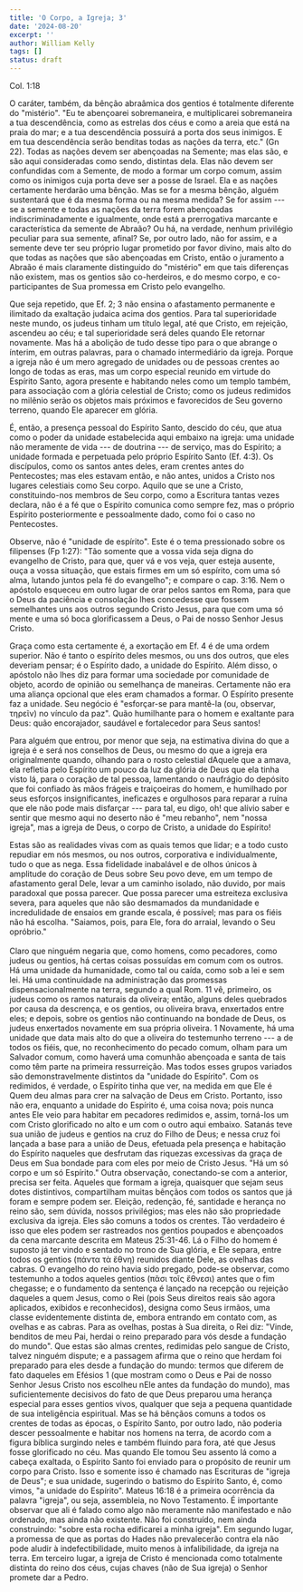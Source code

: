 ```yaml
---
title: 'O Corpo, a Igreja; 3'
date: '2024-08-20'
excerpt: ''
author: William Kelly
tags: []
status: draft
---
```

Col. 1:18

O caráter, também, da bênção abraâmica dos gentios é totalmente
diferente do \"mistério\". \"Eu te abençoarei sobremaneira, e
multiplicarei sobremaneira a tua descendência, como as estrelas dos céus
e como a areia que está na praia do mar; e a tua descendência possuirá a
porta dos seus inimigos. E em tua descendência serão benditas todas as
nações da terra, etc.\" (Gn 22). Todas as nações devem ser abençoadas na
Semente; mas elas são, e são aqui consideradas como sendo, distintas
dela. Elas não devem ser confundidas com a Semente, de modo a formar um
corpo comum, assim como os inimigos cuja porta deve ser a posse de
Israel. Ela e as nações certamente herdarão uma bênção. Mas se for a
mesma bênção, alguém sustentará que é da mesma forma ou na mesma medida?
Se for assim --- se a semente e todas as nações da terra forem
abençoadas indiscriminadamente e igualmente, onde está a prerrogativa
marcante e característica da semente de Abraão? Ou há, na verdade,
nenhum privilégio peculiar para sua semente, afinal? Se, por outro lado,
não for assim, e a semente deve ter seu próprio lugar prometido por
favor divino, mais alto do que todas as nações que são abençoadas em
Cristo, então o juramento a Abraão é mais claramente distinguido do
\"mistério\" em que tais diferenças não existem, mas os gentios são
co-herdeiros, e do mesmo corpo, e co-participantes de Sua promessa em
Cristo pelo evangelho.

Que seja repetido, que Ef. 2; 3 não ensina o afastamento permanente e
ilimitado da exaltação judaica acima dos gentios. Para tal superioridade
neste mundo, os judeus tinham um título legal, até que Cristo, em
rejeição, ascendeu ao céu; e tal superioridade será deles quando Ele
retornar novamente. Mas há a abolição de tudo desse tipo para o que
abrange o ínterim, em outras palavras, para o chamado intermediário da
igreja. Porque a igreja não é um mero agregado de unidades ou de pessoas
crentes ao longo de todas as eras, mas um corpo especial reunido em
virtude do Espírito Santo, agora presente e habitando neles como um
templo também, para associação com a glória celestial de Cristo; como os
judeus redimidos no milênio serão os objetos mais próximos e favorecidos
de Seu governo terreno, quando Ele aparecer em glória.

É, então, a presença pessoal do Espírito Santo, descido do céu, que atua
como o poder da unidade estabelecida aqui embaixo na igreja: uma unidade
não meramente de vida --- de doutrina --- de serviço, mas do Espírito; a
unidade formada e perpetuada pelo próprio Espírito Santo (Ef. 4:3). Os
discípulos, como os santos antes deles, eram crentes antes do
Pentecostes; mas eles estavam então, e não antes, unidos a Cristo nos
lugares celestiais como Seu corpo. Aquilo que se une a Cristo,
constituindo-nos membros de Seu corpo, como a Escritura tantas vezes
declara, não é a fé que o Espírito comunica como sempre fez, mas o
próprio Espírito posteriormente e pessoalmente dado, como foi o caso no
Pentecostes.

Observe, não é \"unidade de espírito\". Este é o tema pressionado sobre
os filipenses (Fp 1:27): \"Tão somente que a vossa vida seja digna do
evangelho de Cristo, para que, quer vá e vos veja, quer esteja ausente,
ouça a vossa situação, que estais firmes em um só espírito, com uma só
alma, lutando juntos pela fé do evangelho\"; e compare o cap. 3:16. Nem
o apóstolo esqueceu em outro lugar de orar pelos santos em Roma, para
que o Deus da paciência e consolação lhes concedesse que fossem
semelhantes uns aos outros segundo Cristo Jesus, para que com uma só
mente e uma só boca glorificassem a Deus, o Pai de nosso Senhor Jesus
Cristo.

Graça como esta certamente é, a exortação em Ef. 4 é de uma ordem
superior. Não é tanto o espírito deles mesmos, ou uns dos outros, que
eles deveriam pensar; é o Espírito dado, a unidade do Espírito. Além
disso, o apóstolo não lhes diz para formar uma sociedade por comunidade
de objeto, acordo de opinião ou semelhança de maneiras. Certamente não
era uma aliança opcional que eles eram chamados a formar. O Espírito
presente faz a unidade. Seu negócio é \"esforçar-se para mantê-la (ou,
observar, τηρεῖν) no vínculo da paz\". Quão humilhante para o homem e
exaltante para Deus: quão encorajador, saudável e fortalecedor para Seus
santos!

Para alguém que entrou, por menor que seja, na estimativa divina do que
a igreja é e será nos conselhos de Deus, ou mesmo do que a igreja era
originalmente quando, olhando para o rosto celestial dAquele que a
amava, ela refletia pelo Espírito um pouco da luz da glória de Deus que
ela tinha visto lá, para o coração de tal pessoa, lamentando o naufrágio
do depósito que foi confiado às mãos frágeis e traiçoeiras do homem, e
humilhado por seus esforços insignificantes, ineficazes e orgulhosos
para reparar a ruína que ele não pode mais disfarçar --- para tal, eu
digo, oh! que alívio saber e sentir que mesmo aqui no deserto não é
\"meu rebanho\", nem \"nossa igreja\", mas a igreja de Deus, o corpo de
Cristo, a unidade do Espírito!

Estas são as realidades vivas com as quais temos que lidar; e a todo
custo repudiar em nós mesmos, ou nos outros, corporativa e
individualmente, tudo o que as nega. Essa fidelidade inabalável e de
olhos únicos à amplitude do coração de Deus sobre Seu povo deve, em um
tempo de afastamento geral Dele, levar a um caminho isolado, não duvido,
por mais paradoxal que possa parecer. Que possa parecer uma estreiteza
exclusiva severa, para aqueles que não são desmamados da mundanidade e
incredulidade de ensaios em grande escala, é possível; mas para os fiéis
não há escolha. \"Saiamos, pois, para Ele, fora do arraial, levando o
Seu opróbrio.\"\
\
Claro que ninguém negaria que, como homens, como pecadores, como judeus
ou gentios, há certas coisas possuídas em comum com os outros. Há uma
unidade da humanidade, como tal ou caída, como sob a lei e sem lei. Há
uma continuidade na administração das promessas dispensacionalmente na
terra, segundo a qual Rom. 11 vê, primeiro, os judeus como os ramos
naturais da oliveira; então, alguns deles quebrados por causa da
descrença, e os gentios, ou oliveira brava, enxertados entre eles; e
depois, sobre os gentios não continuando na bondade de Deus, os judeus
enxertados novamente em sua própria oliveira. 1 Novamente, há uma
unidade que data mais alto do que a oliveira do testemunho terreno --- a
de todos os fiéis, que, no reconhecimento do pecado comum, olham para um
Salvador comum, como haverá uma comunhão abençoada e santa de tais como
têm parte na primeira ressurreição. Mas todos esses grupos variados são
demonstravelmente distintos da "unidade do Espírito". Com os redimidos,
é verdade, o Espírito tinha que ver, na medida em que Ele é Quem deu
almas para crer na salvação de Deus em Cristo. Portanto, isso não era,
enquanto a unidade do Espírito é, uma coisa nova; pois nunca antes Ele
veio para habitar em pecadores redimidos e, assim, torná-los um com
Cristo glorificado no alto e um com o outro aqui embaixo. Satanás teve
sua união de judeus e gentios na cruz do Filho de Deus; e nessa cruz foi
lançada a base para a união de Deus, efetuada pela presença e habitação
do Espírito naqueles que desfrutam das riquezas excessivas da graça de
Deus em Sua bondade para com eles por meio de Cristo Jesus. "Há um só
corpo e um só Espírito." Outra observação, conectando-se com a anterior,
precisa ser feita. Aqueles que formam a igreja, quaisquer que sejam seus
dotes distintivos, compartilham muitas bênçãos com todos os santos que
já foram e sempre podem ser. Eleição, redenção, fé, santidade e herança
no reino são, sem dúvida, nossos privilégios; mas eles não são
propriedade exclusiva da igreja. Eles são comuns a todos os crentes. Tão
verdadeiro é isso que eles podem ser rastreados nos gentios poupados e
abençoados da cena marcante descrita em Mateus 25:31-46. Lá o Filho do
homem é suposto já ter vindo e sentado no trono de Sua glória, e Ele
separa, entre todos os gentios (πάντα τὰ ἔθνη) reunidos diante Dele, as
ovelhas das cabras. O evangelho do reino havia sido pregado, pode-se
observar, como testemunho a todos aqueles gentios (πᾶσι τοῖς ἔθνεσι)
antes que o fim chegasse; e o fundamento da sentença é lançado na
recepção ou rejeição daqueles a quem Jesus, como o Rei (pois Seus
direitos reais são agora aplicados, exibidos e reconhecidos), designa
como Seus irmãos, uma classe evidentemente distinta de, embora entrando
em contato com, as ovelhas e as cabras. Para as ovelhas, postas à Sua
direita, o Rei diz: "Vinde, benditos de meu Pai, herdai o reino
preparado para vós desde a fundação do mundo". Que estas são almas
crentes, redimidas pelo sangue de Cristo, talvez ninguém dispute; e a
passagem afirma que o reino que herdam foi preparado para eles desde a
fundação do mundo: termos que diferem de fato daqueles em Efésios 1 (que
mostram como o Deus e Pai de nosso Senhor Jesus Cristo nos escolheu nEle
antes da fundação do mundo), mas suficientemente decisivos do fato de
que Deus preparou uma herança especial para esses gentios vivos,
qualquer que seja a pequena quantidade de sua inteligência espiritual.
Mas se há bênçãos comuns a todos os crentes de todas as épocas, o
Espírito Santo, por outro lado, não poderia descer pessoalmente e
habitar nos homens na terra, de acordo com a figura bíblica surgindo
neles e também fluindo para fora, até que Jesus fosse glorificado no
céu. Mas quando Ele tomou Seu assento lá como a cabeça exaltada, o
Espírito Santo foi enviado para o propósito de reunir um corpo para
Cristo. Isso e somente isso é chamado nas Escrituras de "igreja de
Deus"; e sua unidade, sugerindo o batismo do Espírito Santo, é, como
vimos, "a unidade do Espírito". Mateus 16:18 é a primeira ocorrência da
palavra "igreja", ou seja, assembleia, no Novo Testamento. É importante
observar que ali é falado como algo não meramente não manifestado e não
ordenado, mas ainda não existente. Não foi construído, nem ainda
construindo: "sobre esta rocha edificarei a minha igreja". Em segundo
lugar, a promessa de que as portas do Hades não prevalecerão contra ela
não pode aludir à indefectibilidade, muito menos à infalibilidade, da
igreja na terra. Em terceiro lugar, a igreja de Cristo é mencionada como
totalmente distinta do reino dos céus, cujas chaves (não de Sua igreja)
o Senhor promete dar a Pedro.
